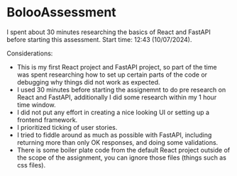 # BolooAssessment

I spent about 30 minutes researching the basics of React and FastAPI before starting this assessment.
Start time: 12:43 (10/07/2024).

Considerations:
- This is my first React project and FastAPI project, so part of the time was spent researching how to set up certain parts of the code or debugging why things did not work as expected.
- I used 30 minutes before starting the assignemnt to do pre research on React and FastAPI, additionally I did some research within my 1 hour time window.
- I did not put any effort in creating a nice looking UI or setting up a frontend framework.
- I prioritized ticking of user stories.
- I tried to fiddle around as much as possible with FastAPI, including returning more than only OK responses, and doing some validations.
- There is some boiler plate code from the default React project outside of the scope of the assignment, you can ignore those files (things such as css files).
